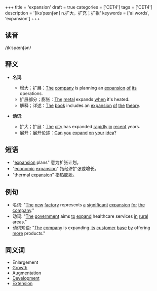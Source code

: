 +++
title = 'expansion'
draft = true
categories = ['CET4']
tags = ['CET4']
description = '[iksˈpæn∫ən] n.扩大，扩充；扩张'
keywords = ['ai words', 'expansion']
+++

## 读音
/ɪkˈspænʃən/

## 释义
- **名词**:
   - 增大；扩展：[The](/post/the/) [company](/post/company/) is planning an [expansion](/post/expansion/) [of](/post/of/) [its](/post/its/) operations.
   - 扩展部分；膨胀：[The](/post/the/) [metal](/post/metal/) expands [when](/post/when/) it's heated.
   - 解释；详述：[The](/post/the/) [book](/post/book/) includes an [expansion](/post/expansion/) [of](/post/of/) [the](/post/the/) [theory](/post/theory/).

- **动词**:
   - 扩大；扩展：[The](/post/the/) [city](/post/city/) has expanded [rapidly](/post/rapidly/) [in](/post/in/) [recent](/post/recent/) years.
   - 展开；展开论述：[Can](/post/can/) [you](/post/you/) [expand](/post/expand/) [on](/post/on/) [your](/post/your/) [idea](/post/idea/)?

## 短语
- "[expansion](/post/expansion/) plans" 意为扩张计划。
- "[economic](/post/economic/) [expansion](/post/expansion/)" 指经济扩张或增长。
- "thermal [expansion](/post/expansion/)" 指热膨胀。

## 例句
- 名词: "[The](/post/the/) [new](/post/new/) [factory](/post/factory/) represents [a](/post/a/) [significant](/post/significant/) [expansion](/post/expansion/) [for](/post/for/) [the](/post/the/) [company](/post/company/)."
- 动词: "[The](/post/the/) [government](/post/government/) aims [to](/post/to/) [expand](/post/expand/) healthcare services [in](/post/in/) [rural](/post/rural/) areas."
- 动词短语: "[The](/post/the/) [company](/post/company/) is expanding [its](/post/its/) [customer](/post/customer/) [base](/post/base/) [by](/post/by/) offering [more](/post/more/) products."

## 同义词
- Enlargement
- [Growth](/post/growth/)
- Augmentation
- [Development](/post/development/)
- [Extension](/post/extension/)
